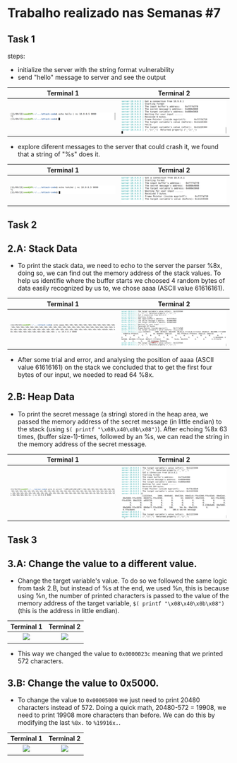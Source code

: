 # Trabalho realizado nas Semanas #7

## Task 1

steps:
- initialize the server with the string format vulnerability
- send "hello" message to server and see the output

Terminal 1 | Terminal 2
:---------:|:---------:
![](Images/logbook7/sendhello.png) | ![](Images/logbook7/helloresponse.png)


- explore diferent messages to the server that could crash it, we found that a string of "%s" does it.

Terminal 1 | Terminal 2
:---------:|:---------:
![](Images/logbook7/send_s.png) | ![](Images/logbook7/response_s.png)

## Task 2

## 2.A: Stack Data

- To print the stack data, we need to echo to the server the parser %8x, doing so, we can find out the memory address of the stack values. To help us identifie where the buffer starts we choosed 4 random bytes of data easily recognized by us to, we chose aaaa (ASCII value 61616161).


Terminal 1 | Terminal 2
:---------:|:---------:
![](Images/logbook7/bufferattack.png) | ![](Images/logbook7/bufferattackserver.png)



- After some trial and error, and analysing the position of aaaa (ASCII value 61616161) on the stack we concluded that to get the first four bytes of our input, we needed to read 64 %8x.

## 2.B: Heap Data

- To print the secret message (a string) stored in the heap area, we passed the memory address of the secret message (in little endian) to the stack (using ```$( printf "\x08\x40\x0b\x08")```). After echoing %8x 63 times, (buffer size-1)-times, followed by an %s, we can read the string in the memory address of the secret message.


Terminal 1 | Terminal 2
:---------:|:---------:
![](Images/logbook7/heapattack.png) | ![](Images/logbook7/heapserver.png)



## Task 3

## 3.A: Change the value to a different value.

- Change the target variable's value. To do so we followed the same logic from task 2.B, but instead of %s at the end, we used %n, this is because using %n, the number of printed characters is passed to the value of the memory address of the target variable,
```$( printf "\x08\x40\x0b\x08")``` (this is the address in little endian).


Terminal 1 | Terminal 2
:---------:|:---------:
![](Images/logbook7/task3a1.png) | ![](Images/logbook7/task3a2.png)

- This way we changed the value to ```0x0000023c``` meaning that we printed 572 characters.

## 3.B: Change the value to 0x5000.

- To change the value to ```0x00005000``` we just need to print 20480 characters instead of 572. Doing a quick math, 20480-572 = 19908, we need to print 19908 more characters than before. We can do this by modifying the last ```%8x.``` to ```%19916x.```.


Terminal 1 | Terminal 2
:---------:|:---------:
![](Images/logbook7/task3b1.png) | ![](Images/logbook7/task3b2.png)



